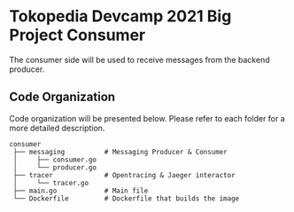 # Tokopedia Devcamp 2021 Big Project Consumer

The consumer side will be used to receive messages from the backend producer.

## Code Organization

Code organization will be presented below. Please refer to each folder for a more detailed description.

```
consumer
 ├── messaging          # Messaging Producer & Consumer
 │     ├── consumer.go
 │     └── producer.go
 ├── tracer             # Opentracing & Jaeger interactor
 │     └── tracer.go
 ├── main.go            # Main file
 └── Dockerfile         # Dockerfile that builds the image
```